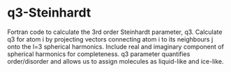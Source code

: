 # q3-Steinhardt
Fortran code to calculate the 3rd order Steinhardt parameter, q3. 
Calculate q3 for atom i by projecting vectors connecting atom i to its neighbours j onto the l=3 spherical harmonics.
Include real and imaginary component of spherical harmonics for completeness. 
q3 parameter quantifies order/disorder and allows us to assign molecules as liquid-like and ice-like. 
